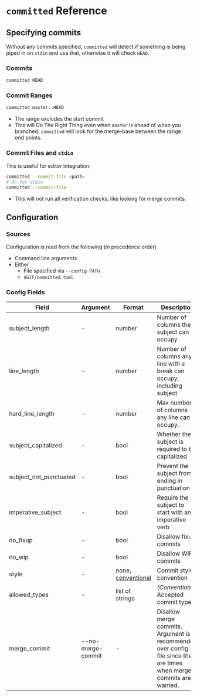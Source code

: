 # `committed` Reference

## Specifying commits

Without any commits specified, `committed` will detect if something is being
piped in on `stdin` and use that, otherwise it will check `HEAD`.

### Commits

```bash
committed HEAD
```

### Commit Ranges

```bash
committed master..HEAD
```

- The range excludes the start commit
- This will Do The Right Thing even when `master` is ahead of when you
  branched.  `committed` will look for the merge-base between the range end
  points.

### Commit Files and `stdin`

This is useful for editor integration:

```bash
committed --commit-file <path>
# Or for stdin
committed --commit-file -
```

- This will not run all verification checks, like looking for merge commits.

## Configuration

### Sources

Configuration is read from the following (in precedence order)

- Command line arguments
- Either
  - File specified via `--config PATH`
  - `$GIT/committed.toml`

### Config Fields

| Field                  | Argument          | Format | Description |
|------------------------|-------------------|--------|-------------|
| subject_length         | \-                | number | Number of columns the subject can occupy |
| line_length            | \-                | number | Number of columns any line with a break can occupy, including subject |
| hard_line_length       | \-                | number | Max number of columns any line can occupy. |
| subject_capitalized    | \-                | bool   | Whether the subject is required to be capitalized |
| subject_not_punctuated | \-                | bool   | Prevent the subject from ending in punctuation |
| imperative_subject     | \-                | bool   | Require the subject to start with an imperative verb |
| no_fixup               | \-                | bool   | Disallow fixup commits |
| no_wip                 | \-                | bool   | Disallow WIP commits |
| style                  | \-                | none, [conventional] | Commit style convention |
| allowed_types          | \-                | list of strings | _(Conventional)_ Accepted commit types |
| merge_commit           | --no-merge-commit | \-     | Disallow merge commits. Argument is recommended over config file since there are times when merge-commits are wanted. |

[conventional]: https://www.conventionalcommits.org/
